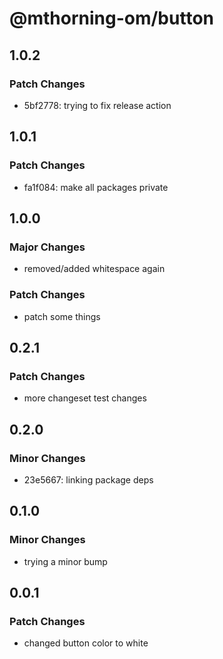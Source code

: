 # @mthorning-om/button

## 1.0.2

### Patch Changes

- 5bf2778: trying to fix release action

## 1.0.1

### Patch Changes

- fa1f084: make all packages private

## 1.0.0

### Major Changes

- removed/added whitespace again

### Patch Changes

- patch some things

## 0.2.1

### Patch Changes

- more changeset test changes

## 0.2.0

### Minor Changes

- 23e5667: linking package deps

## 0.1.0

### Minor Changes

- trying a minor bump

## 0.0.1

### Patch Changes

- changed button color to white
